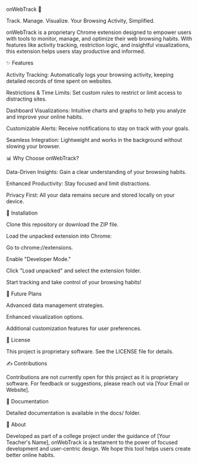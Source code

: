 onWebTrack 🚀

Track. Manage. Visualize. Your Browsing Activity, Simplified.

onWebTrack is a proprietary Chrome extension designed to empower users with tools to monitor, manage, and optimize their web browsing habits. With features like activity tracking, restriction logic, and insightful visualizations, this extension helps users stay productive and informed.

✨ Features

Activity Tracking: Automatically logs your browsing activity, keeping detailed records of time spent on websites.

Restrictions & Time Limits: Set custom rules to restrict or limit access to distracting sites.

Dashboard Visualizations: Intuitive charts and graphs to help you analyze and improve your online habits.

Customizable Alerts: Receive notifications to stay on track with your goals.

Seamless Integration: Lightweight and works in the background without slowing your browser.

📊 Why Choose onWebTrack?

Data-Driven Insights: Gain a clear understanding of your browsing habits.

Enhanced Productivity: Stay focused and limit distractions.

Privacy First: All your data remains secure and stored locally on your device.

🔧 Installation

Clone this repository or download the ZIP file.

Load the unpacked extension into Chrome:

Go to chrome://extensions.

Enable "Developer Mode."

Click "Load unpacked" and select the extension folder.

Start tracking and take control of your browsing habits!

📢 Future Plans

Advanced data management strategies.

Enhanced visualization options.

Additional customization features for user preferences.

📢 License

This project is proprietary software. See the LICENSE file for details.

✍️ Contributions

Contributions are not currently open for this project as it is proprietary software. For feedback or suggestions, please reach out via [Your Email or Website].

📖 Documentation

Detailed documentation is available in the docs/ folder.

🚀 About

Developed as part of a college project under the guidance of [Your Teacher's Name], onWebTrack is a testament to the power of focused development and user-centric design. We hope this tool helps users create better online habits.

